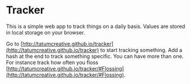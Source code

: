 # Tracker

This is a simple web app to track things on a daily basis. Values are stored in local storage on your browser.

Go to [http://tatumcreative.github.io/tracker](http://tatumcreative.github.io/tracker) to start tracking something. Add a hash at the end to track something specific. You can have more than one. For instance track how often you floss [http://tatumcreative.github.io/tracker/#Flossing](http://tatumcreative.github.io/tracker/#Flossing).
